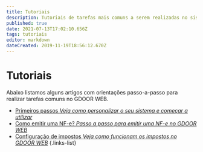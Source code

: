 ```yaml
---
title: Tutoriais
description: Tutoriais de tarefas mais comuns a serem realizadas no sistema
published: true
date: 2021-07-13T17:02:10.656Z
tags: tutoriais
editor: markdown
dateCreated: 2019-11-19T18:56:12.670Z
---
```


# Tutoriais

Abaixo listamos alguns artigos com orientações passo-a-passo para realizar tarefas comuns no GDOOR WEB.

- [Primeiros passos *Veja como personalizar o seu sistema e começar a utilizar*](/tutoriais/primeiros-passos)
- [Como emitir uma NF-e? *Passo a passo para emitir uma NF-e no GDOOR WEB*](/tutoriais/como-emitir-uma-nfe)
- [Configuração de impostos *Veja como funcionam os impostos no GDOOR WEB*](/tutoriais/configurar-impostos)
{.links-list}